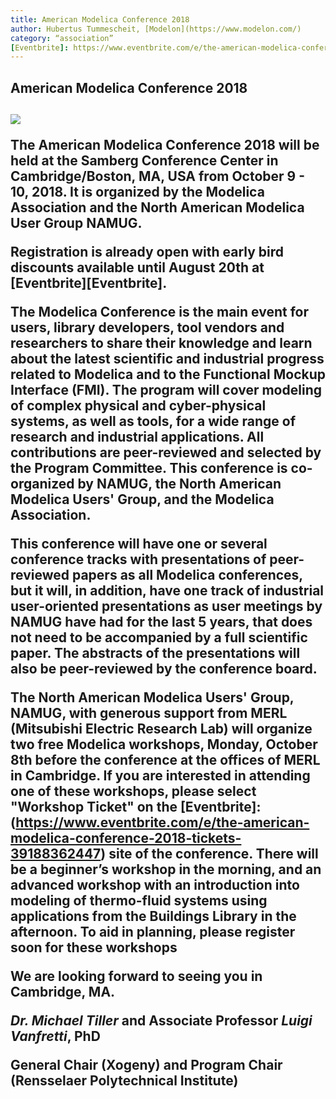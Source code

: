 ```yaml
---
title: American Modelica Conference 2018 
author: Hubertus Tummescheit, [Modelon](https://www.modelon.com/)
category: “association”
[Eventbrite]: https://www.eventbrite.com/e/the-american-modelica-conference-2018-tickets-39188362447
---
```

<h2> American Modelica Conference 2018<h2>

![](https://img.evbuc.com/https%3A%2F%2Fcdn.evbuc.com%2Fimages%2F36908542%2F232427334571%2F1%2Foriginal.jpg?w=800&rect=0%2C149%2C1486%2C743&s=11377e10a546a2aeb2884502bfaba381)

The American Modelica Conference 2018 will be held at the Samberg Conference Center in Cambridge/Boston, MA, USA from **October 9 - 10, 2018**. It is organized by the Modelica Association and the North American Modelica User Group NAMUG.

Registration is already open with early bird discounts available until August 20th at [Eventbrite][Eventbrite].

The Modelica Conference is the main event for users, library developers, tool vendors and researchers to share their knowledge and 
learn about the latest scientific and industrial progress related to Modelica and to the Functional Mockup Interface (FMI). 
The program will cover modeling of complex physical and cyber-physical systems, as well as tools, for a wide range of research and industrial applications. All contributions are peer-reviewed and selected by the Program Committee. This conference is co-organized by NAMUG, the North American Modelica Users' Group, and the Modelica Association. 

This conference will have one or several conference tracks with presentations of peer-reviewed papers as all Modelica conferences, but it will, in addition, have one track of industrial user-oriented presentations as user meetings by NAMUG have had for the last 5 years, that does not need to be accompanied by a full scientific paper. The abstracts of the presentations will also be peer-reviewed by the conference board. 

The North American Modelica Users' Group, NAMUG, with generous support from MERL (Mitsubishi Electric Research Lab) will organize two **free Modelica workshops, Monday, October 8th** before the conference at the offices of MERL in Cambridge. If you are interested in attending one of these workshops, please select "Workshop Ticket" on the [Eventbrite]: (https://www.eventbrite.com/e/the-american-modelica-conference-2018-tickets-39188362447) site of the conference. There will be a beginner’s workshop in the morning, and an advanced workshop with an introduction into modeling of thermo-fluid systems using applications from the Buildings Library in the afternoon. To aid in planning, please register soon for these workshops

We are looking forward to seeing you in Cambridge, MA.

*Dr. Michael Tiller* and Associate Professor *Luigi Vanfretti*, PhD

General Chair (Xogeny) and Program Chair (Rensselaer Polytechnical Institute)
